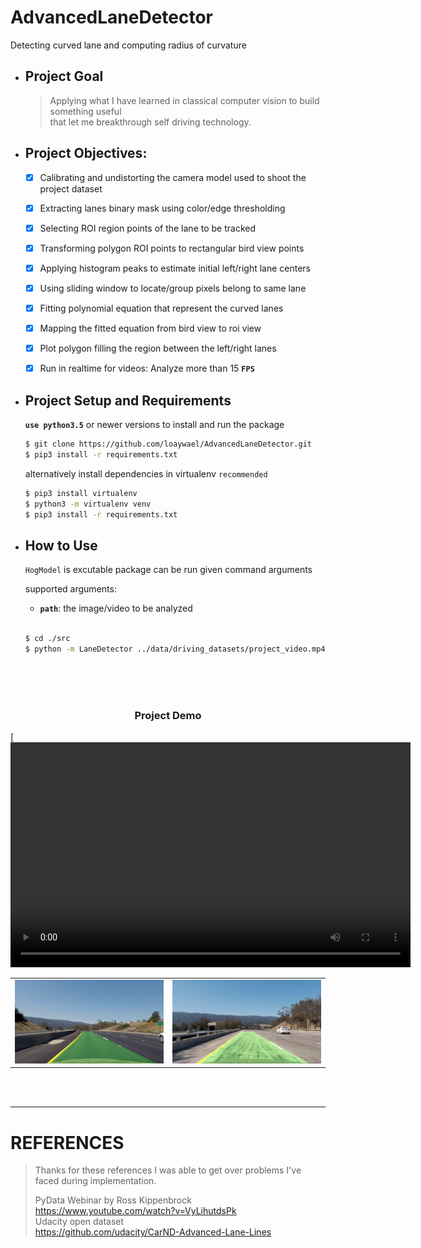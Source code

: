 # AdvancedLaneDetector
Detecting curved lane and computing radius of curvature   


- ## Project Goal   
    > Applying what I have learned in classical computer vision to build something useful   
    > that let me breakthrough self driving technology.   
 
- ## Project Objectives:
	- [x] Calibrating and undistorting the camera model used to shoot the project dataset
	- [x] Extracting lanes binary mask using color/edge thresholding 
	- [x] Selecting ROI region points of the lane to be tracked
	- [x] Transforming polygon ROI points to rectangular bird view points
	- [x] Applying histogram peaks to estimate initial left/right lane centers
    - [x] Using sliding window to locate/group pixels belong to same lane
    - [x] Fitting polynomial equation that represent the curved lanes
    - [x] Mapping the fitted equation from bird view to roi view
    - [x] Plot polygon filling the region between the left/right lanes
	- [x] Run in realtime for videos: Analyze more than 15 **`FPS`**


- ## Project Setup and Requirements   
  **`use python3.5`** or newer versions to install and run the package  
  ```bash
  $ git clone https://github.com/loaywael/AdvancedLaneDetector.git   
  $ pip3 install -r requirements.txt      
  ```   
  
  alternatively install dependencies in virtualenv `recommended`   
  ```bash
  $ pip3 install virtualenv   
  $ python3 -m virtualenv venv   
  $ pip3 install -r requirements.txt   
  ```   
  
  
- ## How to Use   
   `HogModel` is excutable package can be run given command arguments   
   
   supported arguments:   
	- **`path`**: the image/video to be analyzed   
   </br>   
   
   ```bash  
   $ cd ./src     
   $ python -m LaneDetector ../data/driving_datasets/project_video.mp4   
   ```

</br></br></br>  



<h3 align=center>Project Demo</h3>
[<video width="640" height="360" controls>
    <source src ="assets/output_video.webm" type="video/mp4">
    <source src ="assets/output_video.ogg" type="video/ogg">]
your browser doesn't support this video tag.
</video>
<table><tr>
<td><img src="assets/test1.png" alt="lane detected in green" style="width: 100%;"/></td>
<td><img src="assets/test2.png" alt="lane detected in green" style="width: 100%;"/></td>
</tr></table>
</br></br>
   
***

# REFERENCES

> Thanks for these references I was able to get over problems I've faced during implementation.   
>   
>    PyData Webinar by Ross Kippenbrock   
    https://www.youtube.com/watch?v=VyLihutdsPk   
    Udacity open dataset    
    https://github.com/udacity/CarND-Advanced-Lane-Lines




